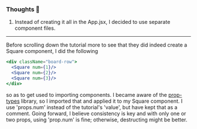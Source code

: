 ### Thoughts 🎲

1) Instead of creating it all in the App.jsx, I decided to use separate component files.
<hr>

Before scrolling down the tutorial more to see that they did indeed create a Square component, I did the following
```jsx
<div className="board-row">
  <Square num={1}/>
  <Square num={2}/>
  <Square num={3}/>
</div>
```
so as to get used to importing components. I became aware of the [prop-types](https://www.npmjs.com/package/prop-types) library, so I imported that and applied it to my Square component. I use 'props.num' instead of the tutorial's 'value', but have kept that as a comment. Going forward, I believe consistency is key and with only one or two props, using 'prop.num' is fine; otherwise, destructing might be better.
